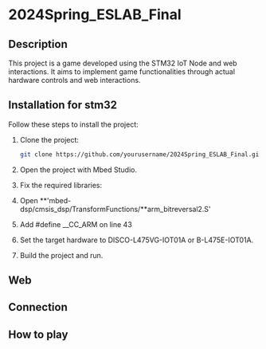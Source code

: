 # 2024Spring_ESLAB_Final

## Description

This project is a game developed using the STM32 IoT Node and web interactions. It aims to implement game functionalities through actual hardware controls and web interactions.

## Installation for stm32

Follow these steps to install the project:

1. Clone the project:

   ```bash
   git clone https://github.com/yourusername/2024Spring_ESLAB_Final.git

2. Open the project with Mbed Studio.
3. Fix the required libraries:
4. Open **'mbed-dsp/cmsis_dsp/TransformFunctions/**arm_bitreversal2.S'
5. Add #define __CC_ARM on line 43
6. Set the target hardware to DISCO-L475VG-IOT01A or B-L475E-IOT01A.
7. Build the project and run.

## Web

## Connection

## How to play
